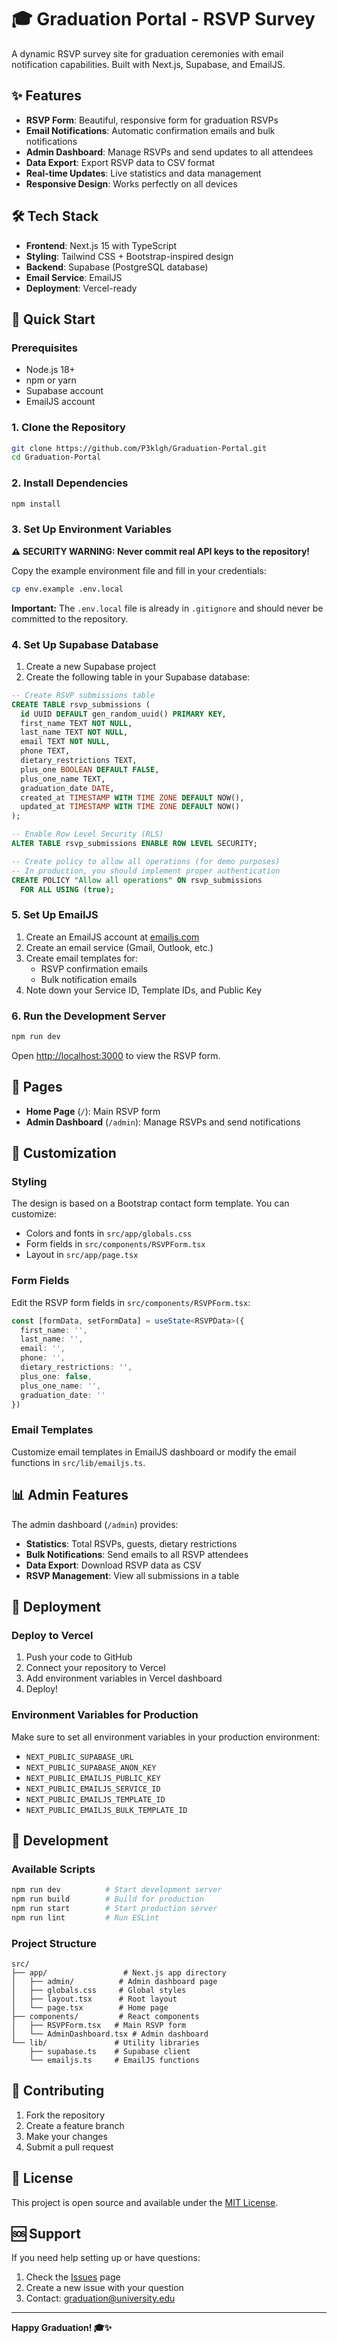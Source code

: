 # 🎓 Graduation Portal - RSVP Survey

A dynamic RSVP survey site for graduation ceremonies with email notification capabilities. Built with Next.js, Supabase, and EmailJS.

## ✨ Features

- **RSVP Form**: Beautiful, responsive form for graduation RSVPs
- **Email Notifications**: Automatic confirmation emails and bulk notifications
- **Admin Dashboard**: Manage RSVPs and send updates to all attendees
- **Data Export**: Export RSVP data to CSV format
- **Real-time Updates**: Live statistics and data management
- **Responsive Design**: Works perfectly on all devices

## 🛠️ Tech Stack

- **Frontend**: Next.js 15 with TypeScript
- **Styling**: Tailwind CSS + Bootstrap-inspired design
- **Backend**: Supabase (PostgreSQL database)
- **Email Service**: EmailJS
- **Deployment**: Vercel-ready

## 🚀 Quick Start

### Prerequisites

- Node.js 18+ 
- npm or yarn
- Supabase account
- EmailJS account

### 1. Clone the Repository

```bash
git clone https://github.com/P3klgh/Graduation-Portal.git
cd Graduation-Portal
```

### 2. Install Dependencies

```bash
npm install
```

### 3. Set Up Environment Variables

**⚠️ SECURITY WARNING: Never commit real API keys to the repository!**

Copy the example environment file and fill in your credentials:

```bash
cp env.example .env.local
```

**Important:** The `.env.local` file is already in `.gitignore` and should never be committed to the repository.

### 4. Set Up Supabase Database

1. Create a new Supabase project
2. Create the following table in your Supabase database:

```sql
-- Create RSVP submissions table
CREATE TABLE rsvp_submissions (
  id UUID DEFAULT gen_random_uuid() PRIMARY KEY,
  first_name TEXT NOT NULL,
  last_name TEXT NOT NULL,
  email TEXT NOT NULL,
  phone TEXT,
  dietary_restrictions TEXT,
  plus_one BOOLEAN DEFAULT FALSE,
  plus_one_name TEXT,
  graduation_date DATE,
  created_at TIMESTAMP WITH TIME ZONE DEFAULT NOW(),
  updated_at TIMESTAMP WITH TIME ZONE DEFAULT NOW()
);

-- Enable Row Level Security (RLS)
ALTER TABLE rsvp_submissions ENABLE ROW LEVEL SECURITY;

-- Create policy to allow all operations (for demo purposes)
-- In production, you should implement proper authentication
CREATE POLICY "Allow all operations" ON rsvp_submissions
  FOR ALL USING (true);
```

### 5. Set Up EmailJS

1. Create an EmailJS account at [emailjs.com](https://www.emailjs.com/)
2. Create an email service (Gmail, Outlook, etc.)
3. Create email templates for:
   - RSVP confirmation emails
   - Bulk notification emails
4. Note down your Service ID, Template IDs, and Public Key

### 6. Run the Development Server

```bash
npm run dev
```

Open [http://localhost:3000](http://localhost:3000) to view the RSVP form.

## 📱 Pages

- **Home Page** (`/`): Main RSVP form
- **Admin Dashboard** (`/admin`): Manage RSVPs and send notifications

## 🎨 Customization

### Styling

The design is based on a Bootstrap contact form template. You can customize:

- Colors and fonts in `src/app/globals.css`
- Form fields in `src/components/RSVPForm.tsx`
- Layout in `src/app/page.tsx`

### Form Fields

Edit the RSVP form fields in `src/components/RSVPForm.tsx`:

```typescript
const [formData, setFormData] = useState<RSVPData>({
  first_name: '',
  last_name: '',
  email: '',
  phone: '',
  dietary_restrictions: '',
  plus_one: false,
  plus_one_name: '',
  graduation_date: ''
})
```

### Email Templates

Customize email templates in EmailJS dashboard or modify the email functions in `src/lib/emailjs.ts`.

## 📊 Admin Features

The admin dashboard (`/admin`) provides:

- **Statistics**: Total RSVPs, guests, dietary restrictions
- **Bulk Notifications**: Send emails to all RSVP attendees
- **Data Export**: Download RSVP data as CSV
- **RSVP Management**: View all submissions in a table

## 🚀 Deployment

### Deploy to Vercel

1. Push your code to GitHub
2. Connect your repository to Vercel
3. Add environment variables in Vercel dashboard
4. Deploy!

### Environment Variables for Production

Make sure to set all environment variables in your production environment:

- `NEXT_PUBLIC_SUPABASE_URL`
- `NEXT_PUBLIC_SUPABASE_ANON_KEY`
- `NEXT_PUBLIC_EMAILJS_PUBLIC_KEY`
- `NEXT_PUBLIC_EMAILJS_SERVICE_ID`
- `NEXT_PUBLIC_EMAILJS_TEMPLATE_ID`
- `NEXT_PUBLIC_EMAILJS_BULK_TEMPLATE_ID`

## 🔧 Development

### Available Scripts

```bash
npm run dev          # Start development server
npm run build        # Build for production
npm run start        # Start production server
npm run lint         # Run ESLint
```

### Project Structure

```
src/
├── app/                 # Next.js app directory
│   ├── admin/          # Admin dashboard page
│   ├── globals.css     # Global styles
│   ├── layout.tsx      # Root layout
│   └── page.tsx        # Home page
├── components/         # React components
│   ├── RSVPForm.tsx   # Main RSVP form
│   └── AdminDashboard.tsx # Admin dashboard
└── lib/               # Utility libraries
    ├── supabase.ts    # Supabase client
    └── emailjs.ts     # EmailJS functions
```

## 🤝 Contributing

1. Fork the repository
2. Create a feature branch
3. Make your changes
4. Submit a pull request

## 📄 License

This project is open source and available under the [MIT License](LICENSE).

## 🆘 Support

If you need help setting up or have questions:

1. Check the [Issues](https://github.com/P3klgh/Graduation-Portal/issues) page
2. Create a new issue with your question
3. Contact: graduation@university.edu

---

**Happy Graduation! 🎓✨** 
